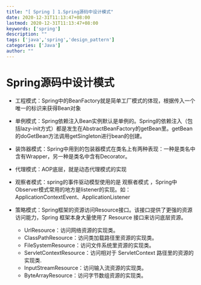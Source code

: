 ```yaml
---
title: "[ Spring ] 1.Spring源码中设计模式"
date: 2020-12-31T11:13:47+08:00
lastmod: 2020-12-31T11:13:47+08:00
keywords: ['spring']
description: ""
tags: ['java','spring','design_pattern']
categories: ['Java']
author: ""
---
```

# Spring源码中设计模式

+ 工程模式：Spring中的BeanFactory就是简单工厂模式的体现，根据传入一个唯一的标识来获得Bean对象
+ 单例模式：Spring依赖注入Bean实例默认是单例的。Spring的依赖注入（包括lazy-init方式）都是发生在AbstractBeanFactory的getBean里。getBean的doGetBean方法调用getSingleton进行bean的创建。

+ 装饰器模式：Spring中用到的包装器模式在类名上有两种表现：一种是类名中含有Wrapper，另一种是类名中含有Decorator。

+ 代理模式：AOP底层，就是动态代理模式的实现

+ 观察者模式：spring的事件驱动模型使用的是 观察者模式 ，Spring中Observer模式常用的地方是listener的实现。如：ApplicationContextEvent、ApplicationListener

+ 策略模式：Spring框架的资源访问Resource接口。该接口提供了更强的资源访问能力，Spring 框架本身大量使用了 Resource 接口来访问底层资源。
  + UrlResource：访问网络资源的实现类。
  + ClassPathResource：访问类加载路径里资源的实现类。
  + FileSystemResource：访问文件系统里资源的实现类。
  + ServletContextResource：访问相对于 ServletContext 路径里的资源的实现类.
  + InputStreamResource：访问输入流资源的实现类。
  + ByteArrayResource：访问字节数组资源的实现类。